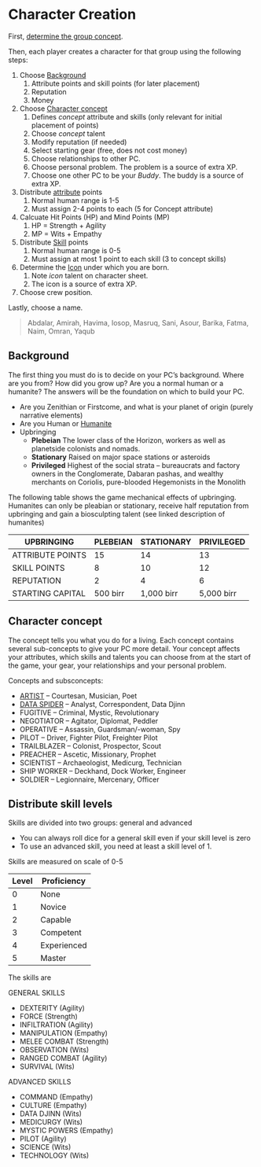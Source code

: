 # Character Creation

First, [determine the group concept](./group-concepts/creating-group.md).

Then, each player creates a character for that group using the following steps:

1. Choose [Background](#background)
   1. Attribute points and skill points (for later placement)
   2. Reputation
   3. Money
2. Choose [Character concept](#character-concept)
   1. Defines *concept* attribute and skills (only relevant for initial placement of points)
   2. Choose *concept* talent
   3. Modify reputation (if needed)
   4. Select starting gear (free, does not cost money)
   5. Choose relationships to other PC.
   6. Choose personal problem. The problem is a source of extra XP.
   7. Choose one other PC to be your *Buddy*. The buddy is a source of extra XP.
3. Distribute [attribute](../SkillsAndAttributes.md) points
   1. Normal human range is 1-5
   2. Must assign 2-4 points to each (5 for Concept attribute)
4. Calcuate Hit Points (HP) and Mind Points (MP)
   1. HP = Strength + Agility
   2. MP = Wits + Empathy
5. Distribute [Skill](../SkillsAndAttributes.md) points
   1. Normal human range is 0-5
   2. Must assign at most 1 point to each skill (3 to concept skills)
6. Determine the [Icon](../Icons.md) under which you are born.
   1. Note *icon* talent on character sheet.
   2. The icon is a source of extra XP.
7. Choose crew position.

Lastly, choose a name.

> Abdalar, Amirah, Havima, Iosop, Masruq, Sani, Asour, Barika, Fatma, Naim, Omran, Yaqub



## Background

The first thing you must do is to decide on your PC’s background.
Where are you from? How did you grow up? Are you a normal human or a humanite? The answers will be the foundation on which to build your PC.

* Are you Zenithian or Firstcome, and what is your planet of origin (purely narrative elements)
* Are you Human or [Humanite](../people/humanites.md)
* Upbringing
  * **Plebeian** The lower class of the Horizon, workers as well as planetside colonists and nomads.
  * **Stationary** Raised on major space stations or asteroids
  * **Privileged** Highest of the social strata – bureaucrats and factory owners in the Conglomerate, Dabaran pashas, and wealthy merchants on Coriolis, pure-blooded Hegemonists in the Monolith

The following table shows the game mechanical effects of upbringing.
Humanites can only be pleabian or stationary, receive half reputation from upbringing and gain a biosculpting talent (see linked description of humanites)

| UPBRINGING       | PLEBEIAN | STATIONARY | PRIVILEGED |
| ---------------- | -------- | ---------- | ---------- |
| ATTRIBUTE POINTS | 15       | 14         | 13         |
| SKILL POINTS     | 8        | 10         | 12         |
| REPUTATION       | 2        | 4          | 6          |
| STARTING CAPITAL | 500 birr | 1,000 birr | 5,000 birr |

## Character concept

The concept tells you what you do for a living.
Each concept contains several sub-concepts to give your PC more detail.
Your concept affects your attributes, which skills and talents you can choose from at the start of the game, your gear, your relationships and your personal problem.

Concepts and subsconcepts:

* [ARTIST](./character-concepts/artist.md) – Courtesan, Musician, Poet
* [DATA SPIDER](./character-concepts/data-spider.md) – Analyst, Correspondent, Data Djinn
* FUGITIVE – Criminal, Mystic, Revolutionary
* NEGOTIATOR – Agitator, Diplomat, Peddler
* OPERATIVE – Assassin, Guardsman/-woman, Spy
* PILOT – Driver, Fighter Pilot, Freighter Pilot
* TRAILBLAZER – Colonist, Prospector, Scout
* PREACHER – Ascetic, Missionary, Prophet
* SCIENTIST – Archaeologist, Medicurg, Technician
* SHIP WORKER – Deckhand, Dock Worker, Engineer
* SOLDIER – Legionnaire, Mercenary, Officer

## Distribute skill levels

Skills are divided into two groups: general and advanced

* You can always roll dice for a general skill even if your skill level is zero
* To use an advanced skill, you need at least a skill level of 1.

Skills are measured on scale of 0-5

| Level | Proficiency |
| ----- | ----------- |
| 0     | None        |
| 1     | Novice      |
| 2     | Capable     |
| 3     | Competent   |
| 4     | Experienced |
| 5     | Master      |

The skills are

GENERAL SKILLS

* DEXTERITY (Agility)
* FORCE (Strength)
* INFILTRATION (Agility)
* MANIPULATION (Empathy)
* MELEE COMBAT (Strength)
* OBSERVATION (Wits)
* RANGED COMBAT (Agility)
* SURVIVAL (Wits)

ADVANCED SKILLS

* COMMAND (Empathy)
* CULTURE (Empathy)
* DATA DJINN (Wits)
* MEDICURGY (Wits)
* MYSTIC POWERS (Empathy)
* PILOT (Agility)
* SCIENCE (Wits)
* TECHNOLOGY (Wits)